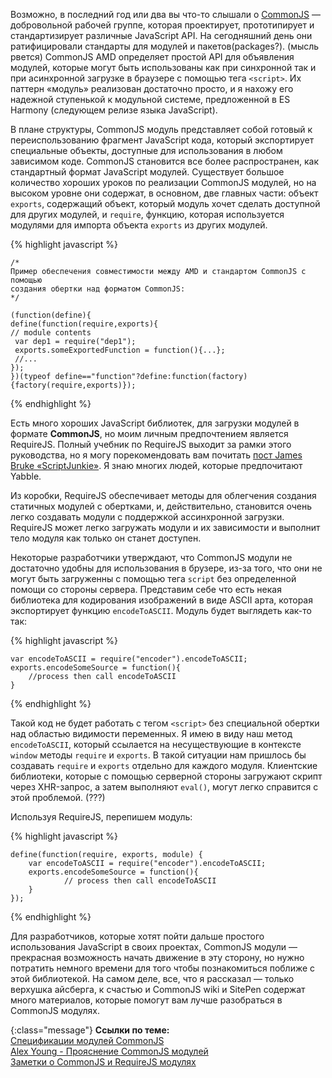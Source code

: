 <!-- ### CommonJS Модули -->


Возможно, в последний год или два вы что-то слышали о [CommonJS][4] — добровольной
рабочей группе, которая проектирует, прототипирует и стандартизирует различные
JavaScript API. На сегодняшний день они ратифицировали стандарты для модулей и
пакетов(packages?). (мысль рвется) CommonJS AMD определяет простой API для объявления
модулей, которые могут быть использованы как при синхронной так и  при асинхронной загрузке в браузере
с помощью тега `<script>`. Их паттерн «модуль» реализован достаточно просто, и 
я нахожу его надежной ступенькой к модульной системе, предложенной в ES Harmony
(следующем релизе языка JavaScript).

В плане структуры, CommonJS модуль представляет собой готовый к переиспользованию
фрагмент JavaScript кода, который экспортирует специальные объекты, доступные
для использования в любом зависимом коде. CommonJS становится все более
распространен, как стандартный формат JavaScript модулей. Существует большое
количество хороших уроков по реализации CommonJS модулей, но на высоком уровне
они содержат, в основном, две главных части: объект `exports`, содержащий объект,
который модуль хочет сделать доступной для других модулей, и `require`, функцию,
которая используется модулями для импорта объекта `exports` из других модулей.

{% highlight javascript %}

    /*
    Пример обеспечения совместимости между AMD и стандартом CommonJS с помощью
    создания обертки над форматом CommonJS:
    */
    
    (function(define){
    define(function(require,exports){
    // module contents
     var dep1 = require("dep1");
     exports.someExportedFunction = function(){...};
     //...
    });
    })(typeof define=="function"?define:function(factory){factory(require,exports)});

{% endhighlight %}

Есть много хороших JavaScript библиотек, для загрузки модулей в формате
**CommonJS**, но моим личным предпочтением является RequireJS. Полный учебник
по RequireJS выходит за рамки этого руководства, но я могу порекомендовать вам
почитать [пост James Bruke «ScriptJunkie»][5]. Я знаю многих людей, которые 
предпочитают Yabble.

Из коробки, RequireJS обеспечивает методы для облегчения создания статичных
модулей с обертками, и, действительно, становится очень легко создавать модули
с поддержкой ассинхронной загрузки. RequireJS может легко загружать модули и их
зависимости и выполнит тело модуля как только он станет доступен.

Некоторые разработчики утверждают, что CommonJS модули не достаточно удобны
для использования в брузере, из-за того, что они не могут быть загруженны 
с помощью тега `script` без определенной помощи со стороны сервера. Представим
себе что есть некая библиотека для кодирования изображений в виде ASCII арта,
которая экспортирует функцию `encodeToASCII`. Модуль будет выглядеть как-то так:

{% highlight javascript %}

    var encodeToASCII = require("encoder").encodeToASCII;
    exports.encodeSomeSource = function(){
        //process then call encodeToASCII
    }

{% endhighlight %}

Такой код не будет работать с тегом `<script>` без специальной обертки над
областью видимости переменных. Я имею в виду наш метод `encodeToASCII`, который
ссылается на несуществующие в контексте `window` методы `require` и `exports`.
В такой ситуации нам пришлось бы создавать `require` и `exports` отдельно
для каждого модуля. Клиентские библиотеки, которые с помощью серверной стороны
загружают скрипт через XHR-запрос, а затем выполняют `eval()`, могут легко
справится с этой проблемой. (???)

Используя RequireJS, перепишем модуль:

{% highlight javascript %}

    define(function(require, exports, module) {
        var encodeToASCII = require("encoder").encodeToASCII;
        exports.encodeSomeSource = function(){
                // process then call encodeToASCII
        }
    });
    
{% endhighlight %}

Для разработчиков, которые хотят пойти дальше простого использования JavaScript
в своих проектах, CommonJS модули — прекрасная возможность начать движение в эту
сторону, но нужно потратить немного времени для того чтобы познакомиться поближе
с этой библиотекой. На самом деле, все, что я рассказал — только верхушка айсберга, к счастью
и CommonJS wiki и SitePen содержат много материалов, которые помогут
вам лучше разобраться в CommonJS модулях.

{:class="message"}
**Ссылки по теме:**  
[Спецификации модулей CommonJS][1]  
[Alex Young - Прояснение CommonJS модулей][2]  
[Заметки о CommonJS и RequireJS модулях][3]  

[1]: http://wiki.commonjs.org/wiki/Modules
[2]: http://dailyjs.com/2010/10/18/modules/
[3]: http://requirejs.org/docs/commonjs.html#packages
[4]: http://commonjs.org
[5]: http://msdn.microsoft.com/en-us/scriptjunkie/ff943568
